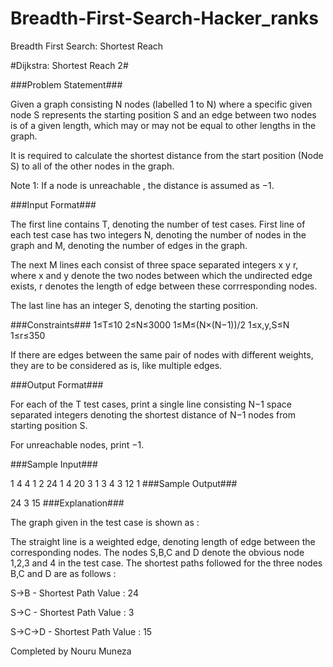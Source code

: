 # Breadth-First-Search-Hacker_ranks
Breadth First Search: Shortest Reach

#Dijkstra: Shortest Reach 2#

###Problem Statement###

Given a graph consisting N nodes (labelled 1 to N) where a specific given node S represents the starting position S and an edge between two nodes is of a given length, which may or may not be equal to other lengths in the graph.

It is required to calculate the shortest distance from the start position (Node S) to all of the other nodes in the graph.

Note 1: If a node is unreachable , the distance is assumed as −1.

###Input Format###

The first line contains T, denoting the number of test cases. First line of each test case has two integers N, denoting the number of nodes in the graph and M, denoting the number of edges in the graph.

The next M lines each consist of three space separated integers x y r, where x and y denote the two nodes between which the undirected edge exists, r denotes the length of edge between these corrresponding nodes.

The last line has an integer S, denoting the starting position.

###Constraints### 1≤T≤10
2≤N≤3000
1≤M≤(N×(N−1))/2
1≤x,y,S≤N
1≤r≤350

If there are edges between the same pair of nodes with different weights, they are to be considered as is, like multiple edges.

###Output Format###

For each of the T test cases, print a single line consisting N−1 space separated integers denoting the shortest distance of N−1 nodes from starting position S.

For unreachable nodes, print −1.

###Sample Input###

1
4 4
1 2 24
1 4 20
3 1 3
4 3 12
1
###Sample Output###

24 3 15
###Explanation###

The graph given in the test case is shown as :


The straight line is a weighted edge, denoting length of edge between the corresponding nodes.
The nodes S,B,C and D denote the obvious node 1,2,3 and 4 in the test case.
The shortest paths followed for the three nodes B,C and D are as follows :

S->B - Shortest Path Value : 24

S->C - Shortest Path Value : 3

S->C->D - Shortest Path Value : 15

Completed by Nouru Muneza
